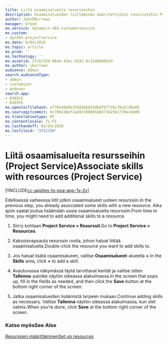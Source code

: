 ```yaml
---
title: Liitä osaamisalueita resursseihin
description: Osaamisalueiden liittäminen määritettyihin resursseihin Project Servicessä
author: JohnPBurrows
manager: kfend
ms.service: dynamics-365-customerservice
ms.custom:
- dyn365-projectservice
ms.date: 8/03/2018
ms.topic: article
ms.prod: ''
ms.technology: ''
ms.assetid: 2fcb732d-06a6-43ec-9342-8c15d60d0d3d
ms.author: jburrows
audience: Admin
search.audienceType:
- admin
- customizer
- enduser
search.app:
- D365CE
- D365PS
ms.openlocfilehash: e770149d8e35582b6832dbdf67726c76afcd6e05
ms.sourcegitcommit: 8c786230ef2a497280885b827162561776e2eb00
ms.translationtype: HT
ms.contentlocale: fi-FI
ms.lasthandoff: 03/24/2020
ms.locfileid: "3751159"
---
```

# <a name="associate-skills-with-resources-project-service"></a><span data-ttu-id="75d2f-103">Liitä osaamisalueita resursseihin (Project Service)</span><span class="sxs-lookup"><span data-stu-id="75d2f-103">Associate skills with resources (Project Service)</span></span>

[!INCLUDE[cc-applies-to-psa-app-1x-2x](../includes/cc-applies-to-psa-app-1x-2x.md)]

<span data-ttu-id="75d2f-104">Edellisessä vaiheessa liitit jotkin osaamisalueet uuteen resurssiin.</span><span class="sxs-lookup"><span data-stu-id="75d2f-104">In the previous step, you already associated some skills with  a new resource.</span></span> <span data-ttu-id="75d2f-105">Aika ajoin saatat joutua lisäämään uusia osaamisalueita resurssiin.</span><span class="sxs-lookup"><span data-stu-id="75d2f-105">From time to time, you might need to add additional skills to a resource.</span></span>  
  
1.  <span data-ttu-id="75d2f-106">Siirry kohtaan **Project Service > Resurssit**.</span><span class="sxs-lookup"><span data-stu-id="75d2f-106">Go to **Project Service > Resources**.</span></span>  
  
2.  <span data-ttu-id="75d2f-107">Kaksoisnapsauta resurssin roolia, johon haluat liittää osaamisalueita.</span><span class="sxs-lookup"><span data-stu-id="75d2f-107">Double-click the resource you want to add skills to.</span></span>  
  
3.  <span data-ttu-id="75d2f-108">Jos haluat lisätä osaamisalueen, valitse **Osaamisalueet**-alueella **+**.</span><span class="sxs-lookup"><span data-stu-id="75d2f-108">In the **Skills** area, click **+** to add a skill.</span></span>  
  
4.  <span data-ttu-id="75d2f-109">Avautuvassa näkymässä täytä tarvittavat kentät ja valitse sitten **Tallenna**-painike näytön oikeassa alakulmassa.</span><span class="sxs-lookup"><span data-stu-id="75d2f-109">In the screen that pops up, fill in the fields as needed, and then click the **Save** button at the bottom right corner of the screen.</span></span>  
  
5.  <span data-ttu-id="75d2f-110">Jatka osaamisalueiden lisäämistä tarpeen mukaan.</span><span class="sxs-lookup"><span data-stu-id="75d2f-110">Continue adding skills as necessary.</span></span> <span data-ttu-id="75d2f-111">Valitse **Tallenna** näytön oikeassa alakulmassa, kun olet valmis.</span><span class="sxs-lookup"><span data-stu-id="75d2f-111">When you’re done, click **Save** at the bottom right corner of the screen.</span></span>  
  
### <a name="see-also"></a><span data-ttu-id="75d2f-112">Katso myös</span><span class="sxs-lookup"><span data-stu-id="75d2f-112">See Also</span></span>  
 [<span data-ttu-id="75d2f-113">Resurssien määrittäminen</span><span class="sxs-lookup"><span data-stu-id="75d2f-113">Set up resources</span></span>](../project-service/set-up-resources.md)
